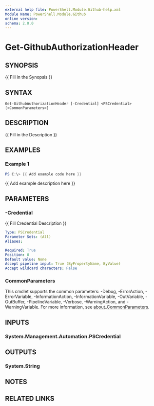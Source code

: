 ```yaml
---
external help file: PowerShell.Module.Github-help.xml
Module Name: PowerShell.Module.Github
online version:
schema: 2.0.0
---
```


# Get-GithubAuthorizationHeader

## SYNOPSIS
{{ Fill in the Synopsis }}

## SYNTAX

```
Get-GithubAuthorizationHeader [-Credential] <PSCredential> [<CommonParameters>]
```

## DESCRIPTION
{{ Fill in the Description }}

## EXAMPLES

### Example 1
```powershell
PS C:\> {{ Add example code here }}
```

{{ Add example description here }}

## PARAMETERS

### -Credential
{{ Fill Credential Description }}

```yaml
Type: PSCredential
Parameter Sets: (All)
Aliases:

Required: True
Position: 0
Default value: None
Accept pipeline input: True (ByPropertyName, ByValue)
Accept wildcard characters: False
```

### CommonParameters
This cmdlet supports the common parameters: -Debug, -ErrorAction, -ErrorVariable, -InformationAction, -InformationVariable, -OutVariable, -OutBuffer, -PipelineVariable, -Verbose, -WarningAction, and -WarningVariable. For more information, see [about_CommonParameters](http://go.microsoft.com/fwlink/?LinkID=113216).

## INPUTS

### System.Management.Automation.PSCredential

## OUTPUTS

### System.String

## NOTES

## RELATED LINKS
